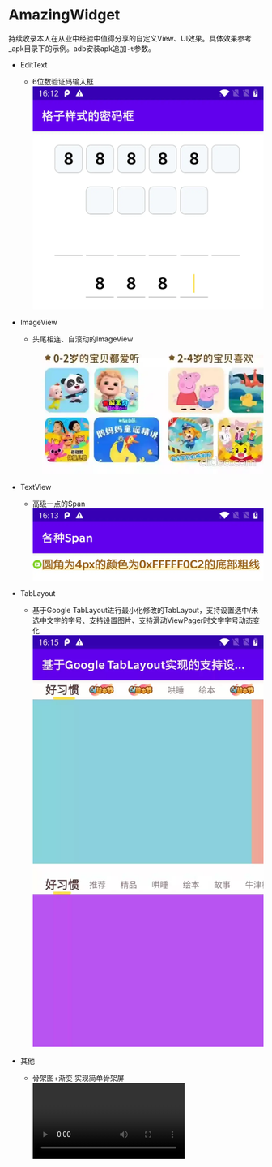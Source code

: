 # AmazingWidget

持续收录本人在从业中经验中值得分享的自定义View、UI效果。具体效果参考_apk目录下的示例。adb安装apk追加`-t`参数。

- EditText
    - 6位数验证码输入框  
      ![password](https://raw.githubusercontent.com/YorekLiu/AmazingWidget/master/_screenshots/password.webp)
    
- ImageView
    - 头尾相连、自滚动的ImageView  
      ![scrollable_ring_image](https://raw.githubusercontent.com/YorekLiu/AmazingWidget/master/_screenshots/scrollable_ring_image.webp)
    
- TextView
    - 高级一点的Span  
      ![span](https://raw.githubusercontent.com/YorekLiu/AmazingWidget/master/_screenshots/span.webp)
    
- TabLayout
    - 基于Google TabLayout进行最小化修改的TabLayout，支持设置选中/未选中文字的字号、支持设置图片、支持滑动ViewPager时文字字号动态变化  
      ![image_tab_layout](https://raw.githubusercontent.com/YorekLiu/AmazingWidget/master/_screenshots/image_tab_layout.webp)
      
- 其他  
    - 骨架图+渐变 实现简单骨架屏  
      ![simple_skeleton](https://raw.githubusercontent.com/YorekLiu/AmazingWidget/master/_screenshots/simple_skeleton.webm)